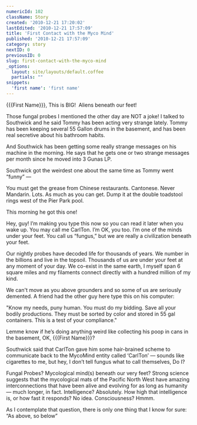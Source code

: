 ```yaml
---
numericId: 102
className: Story
created: '2010-12-21 17:20:02'
lastEdited: '2010-12-21 17:57:09'
title: 'First Contact with the Myco Mind'
published: '2010-12-21 17:57:09'
category: story
nextID: 0
previousID: 0
slug: first-contact-with-the-myco-mind
_options:
  layout: site/layouts/default.coffee
  partials: ""
snippets:
  'first name': 'first name'
---
```

{{{First Name}}}, This is BIG! &nbsp;Aliens beneath our feet!

Those fungal probes I mentioned the other day are NOT a joke! I talked to Southwick and he said Tommy has been acting very strange lately. Tommy has been keeping several 55 Gallon drums in the basement, and has been real secretive about his bathroom habits.

And Southwick has been getting some really strange messages on his machine in the morning. He says that he gets one or two strange messages per month since he moved into 3 Gunas LP.

Southwick got the weirdest one about the same time as Tommy went &ldquo;funny&rdquo; &mdash;

You must get the grease from Chinese restaurants. Cantonese. Never Mandarin. Lots. As much as you can get. Dump it at the double toadstool rings west of the Pier Park pool.

This morning he got this one!

Hey, guy! I&rsquo;m making you type this now so you can read it later when you wake up. You may call me CarlTon. I&rsquo;m OK, you too. I&rsquo;m one of the minds under your feet. You call us &ldquo;fungus,&rdquo; but we are really a civilization beneath your feet.

Our nightly probes have decoded life for thousands of years. We number in the billions and live in the topsoil. Thousands of us are under your feet at any moment of your day. We co-exist in the same earth, I myself span 6 square miles and my filaments connect directly with a hundred million of my kind.

We can't move as you above grounders and so some of us are seriously demented. A friend had the other guy here type this on his computer:

&quot;Know my needs, puny human. You must do my bidding. Save all your bodily productions. They must be sorted by color and stored in 55 gal containers. This is a test of your compliance.&quot;

Lemme know if he&rsquo;s doing anything weird like collecting his poop in cans in the basement, OK, {{{First Name}}}?

Southwick said that CarlTon gave him some hair-brained scheme to communicate back to the MycoMind entity called &lsquo;CarlTon&rsquo; &mdash; sounds like cigarettes to me, but hey, I don&rsquo;t tell fungus what to call themselves, Do I?

Fungal Probes? Mycological mind(s) beneath our very feet? Strong science suggests that the mycological mats of the Pacific North West have amazing interconnections that have been alive and evolving for as long as humanity &mdash; much longer, in fact. Intelligence? Absolutely. How high that intelligence is, or how fast it responds? No idea. Consciousness? Hmmm.

As I contemplate that question, there is only one thing that I know for sure: &ldquo;As above, so below&rdquo;

